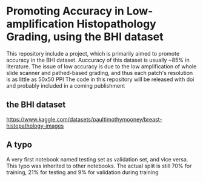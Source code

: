 # Promoting Accuracy in Low-amplification Histopathology Grading, using the BHI dataset
This repository include a project, which is primarily aimed to promote accuracy in the BHI dataset. Auccuracy of this dataset is usually ~85% in literature. The issue of low accuracy is due to the low amplification of whole slide scanner and pathed-based grading, and thus each patch's resolution is as little as 50x50 PPI
The code in this repository will be released with doi and probably included in a coming publishment
## the BHI dataset
https://www.kaggle.com/datasets/paultimothymooney/breast-histopathology-images
## A typo
A very first notebook named testing set as validation set, and vice versa. This typo was inherited to other notebooks. 
The actual split is still 70% for training, 21% for testing and 9% for validation during training
